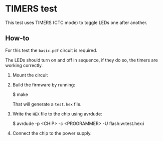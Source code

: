 # TIMERS test

This test uses TIMERS (CTC mode) to toggle LEDs one after another.


## How-to

For this test the `basic.pdf` circuit is required.

The LEDs should turn on and off in sequence, if they do so, the timers are
working correctly.


1. Mount the circuit

2. Build the firmware by running:

    $ make

    That will generate a `test.hex` file.

3. Write the `HEX` file to the chip using avrdude:

    $ avrdude -p \<CHIP> -c \<PROGRAMMER> -U flash:w:test.hex:i

4. Connect the chip to the power supply.
